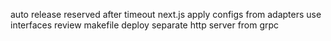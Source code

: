 auto release reserved after timeout
next.js
apply configs from adapters
use interfaces
review makefile
deploy
separate http server from grpc